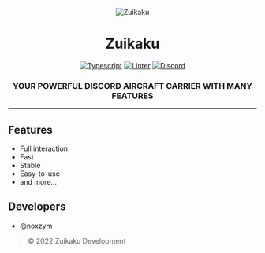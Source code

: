 <div align="center">

![Zuikaku](https://images.discordapp.net/avatars/791271223077109820/64f703fa4748b0f2db138711d3c513ad.png?size=300)

# Zuikaku

[![Typescript](https://badgen.net/badge/icon/typescript?icon=typescript&label)](https://www.typescriptlang.org/)
[![Linter](https://github.com/Zuikaku-org/Zuikaku/workflows/Lint%20&%20Compile%20Test/badge.svg)](https://github.com/Zuikaku-org/zuikaku)
[![Discord](https://discordapp.com/api/guilds/770540956163899423/embed.png)](https://zui.my.id/discord)

### YOUR POWERFUL DISCORD AIRCRAFT CARRIER WITH MANY FEATURES

</div>

---

## Features
* Full interaction
* Fast
* Stable
* Easy-to-use
* and more...

## Developers
* [@noxzym](https://github.com/noxzym)

> © 2022 Zuikaku Development
